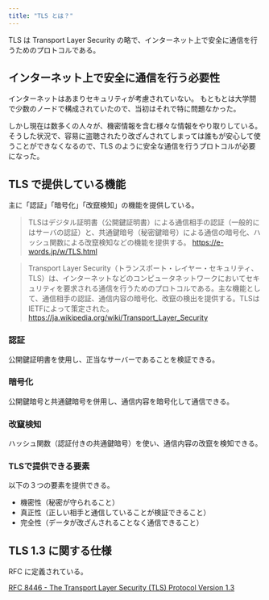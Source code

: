 ```yaml
---
title: "TLS とは？"
---
```


TLS は Transport Layer Security の略で、インターネット上で安全に通信を行うためのプロトコルである。

## インターネット上で安全に通信を行う必要性

インターネットはあまりセキュリティが考慮されていない。
もともとは大学間で少数のノードで構成されていたので、当初はそれで特に問題なかった。

しかし現在は数多くの人々が、機密情報を含む様々な情報をやり取りしている。
そうした状況で、容易に盗聴されたり改ざんされてしまっては誰もが安心して使うことができなくなるので、TLS のように安全な通信を行うプロトコルが必要になった。

## TLS で提供している機能

主に「認証」「暗号化」「改竄検知」の機能を提供している。

> TLSはデジタル証明書（公開鍵証明書）による通信相手の認証（一般的にはサーバの認証）と、共通鍵暗号（秘密鍵暗号）による通信の暗号化、ハッシュ関数による改竄検知などの機能を提供する。
> https://e-words.jp/w/TLS.html

> Transport Layer Security（トランスポート・レイヤー・セキュリティ、TLS）は、インターネットなどのコンピュータネットワークにおいてセキュリティを要求される通信を行うためのプロトコルである。主な機能として、通信相手の認証、通信内容の暗号化、改竄の検出を提供する。TLSはIETFによって策定された。
> https://ja.wikipedia.org/wiki/Transport_Layer_Security

### 認証

公開鍵証明書を使用し、正当なサーバーであることを検証できる。

### 暗号化

公開鍵暗号と共通鍵暗号を併用し、通信内容を暗号化して通信できる。

### 改竄検知

ハッシュ関数（認証付きの共通鍵暗号）を使い、通信内容の改竄を検知できる。

### TLSで提供できる要素

以下の３つの要素を提供できる。

- 機密性（秘密が守られること）
- 真正性（正しい相手と通信していることが検証できること）
- 完全性（データが改ざんされることなく通信できること）

## TLS 1.3 に関する仕様

RFC に定義されている。

[RFC 8446 - The Transport Layer Security (TLS) Protocol Version 1.3](https://datatracker.ietf.org/doc/html/rfc8446)

